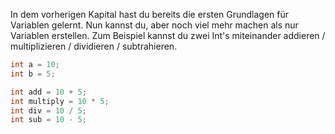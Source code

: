 In dem vorherigen Kapital hast du bereits die ersten Grundlagen für Variablen gelernt.
Nun kannst du, aber noch viel mehr machen als nur Variablen erstellen.
Zum Beispiel kannst du zwei Int's miteinander addieren / multiplizieren / dividieren / subtrahieren.

```java
int a = 10;
int b = 5;

int add = 10 + 5;
int multiply = 10 * 5;
int div = 10 / 5;
int sub = 10 - 5;
```
